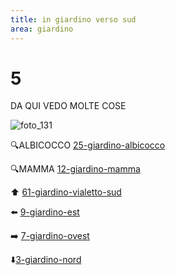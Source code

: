 ```yaml
---
title: in giardino verso sud
area: giardino
---
```

# 5
DA QUI VEDO MOLTE COSE

![foto_131](_assets/preview_color/foto_131.jpg)

🔍ALBICOCCO [25-giardino-albicocco](25-giardino-albicocco.md)

🔍MAMMA [12-giardino-mamma](12-giardino-mamma.md)

⬆️ [61-giardino-vialetto-sud](61-giardino-vialetto-sud.md)

⬅️ [9-giardino-est](9-giardino-est.md)

➡️ [7-giardino-ovest](7-giardino-ovest.md)

⬇️[3-giardino-nord](3-giardino-nord.md) 


